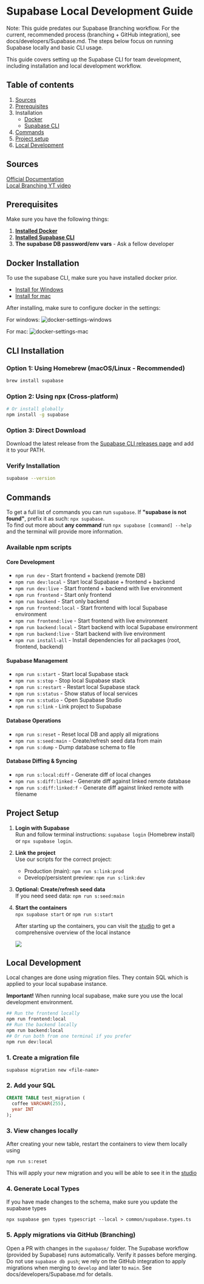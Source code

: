 # Supabase Local Development Guide

Note: This guide predates our Supabase Branching workflow. For the current, recommended process (branching + GitHub integration), see docs/developers/Supabase.md. The steps below focus on running Supabase locally and basic CLI usage.

This guide covers setting up the Supabase CLI for team development, including installation and local development workflow.

## Table of contents

1. [Sources](#sources)
2. [Prerequisites](#prerequisites)
3. Installation
   - [Docker](#docker-installation)
   - [Supabase CLI](#cli-installation)
4. [Commands](#commands)
5. [Project setup](#project-setup)
6. [Local Development](#local-development)

## Sources

[Official Documentation](https://supabase.com/docs/reference/cli/start)  
[Local Branching YT video](https://www.youtube.com/watch?v=N0Wb85m3YMI)

## Prerequisites

Make sure you have the following things:

1. **[Installed Docker](#docker-installation)**
2. **[Installed Supabase CLI](#cli-installation)**
3. **The supabase DB password/env vars** - Ask a fellow developer

## Docker Installation

To use the supabase CLI, make sure you have installed docker prior.  

- [Install for Windows](https://docs.docker.com/desktop/setup/install/windows-install/)
- [Install for mac](https://docs.docker.com/desktop/setup/install/mac-install/)  

After installing, make sure to configure docker in the settings:

For windows:
![docker-settings-windows](https://supabase.com/docs/_next/image?url=%2Fdocs%2Fimg%2Fguides%2Fcli%2Fdocker-win.png&w=3840&q=75)

For mac:
![docker-settings-mac](https://supabase.com/docs/_next/image?url=%2Fdocs%2Fimg%2Fguides%2Fcli%2Fdocker-mac.png&w=3840&q=75)

## CLI Installation

### Option 1: Using Homebrew (macOS/Linux - Recommended)

```bash
brew install supabase
```

### Option 2: Using npx (Cross-platform)

```bash
# Or install globally
npm install -g supabase
```

### Option 3: Direct Download

Download the latest release from the [Supabase CLI releases page](https://github.com/supabase/cli/releases) and add it to your PATH.

### Verify Installation

```bash
supabase --version
```

## Commands

To get a full list of commands you can run `supabase`. If **"supabase is not found"**, prefix it as such: `npx supabase`.  
To find out more about **any command** run `npx supabase [command] --help` and the terminal will provide more information.

### Available npm scripts

#### Core Development

- `npm run dev` - Start frontend + backend (remote DB)
- `npm run dev:local` - Start local Supabase + frontend + backend
- `npm run dev:live` - Start frontend + backend with live environment
- `npm run frontend` - Start only frontend
- `npm run backend` - Start only backend
- `npm run frontend:local` - Start frontend with local Supabase environment
- `npm run frontend:live` - Start frontend with live environment
- `npm run backend:local` - Start backend with local Supabase environment
- `npm run backend:live` - Start backend with live environment
- `npm run install-all` - Install dependencies for all packages (root, frontend, backend)

#### Supabase Management

- `npm run s:start` - Start local Supabase stack
- `npm run s:stop` - Stop local Supabase stack
- `npm run s:restart` - Restart local Supabase stack
- `npm run s:status` - Show status of local services
- `npm run s:studio` - Open Supabase Studio
- `npm run s:link` - Link project to Supabase

#### Database Operations

- `npm run s:reset` - Reset local DB and apply all migrations
- `npm run s:seed:main` - Create/refresh seed data from main
- `npm run s:dump` - Dump database schema to file

#### Database Diffing & Syncing

- `npm run s:local:diff` - Generate diff of local changes
- `npm run s:diff:linked` - Generate diff against linked remote database
- `npm run s:diff:linked:f` - Generate diff against linked remote with filename

## Project Setup

1. **Login with Supabase**  
   Run and follow terminal instructions: `supabase login` (Homebrew install) or `npx supabase login`.

2. **Link the project**  
   Use our scripts for the correct project:
   - Production (main): `npm run s:link:prod`
   - Develop/persistent preview: `npm run s:link:dev`

3. **Optional: Create/refresh seed data**  
   If you need seed data: `npm run s:seed:main`

3. **Start the containers**  
   `npx supabase start` or `npm run s:start`

   After starting up the containers, you can visit the [studio](http://127.0.0.1:54323) to get a comprehensive overview of the local instance

   ![](https://supabase.com/docs/img/guides/cli/local-studio.png)

## Local Development

Local changes are done using migration files. They contain SQL which is applied to your local supabase instance.

**Important!** When running local supabase, make sure you use the local development environment.

```bash
## Run the frontend locally
npm run frontend:local
## Run the backend locally 
npm run backend:local
## Or run both from one terminal if you prefer
npm run dev:local
```

### 1. Create a migration file

```
supabase migration new <file-name>
```

### 2. Add your SQL

```sql
CREATE TABLE test_migration (
  coffee VARCHAR(255),
  year INT
);
```

### 3. View changes locally

After creating your new table, restart the containers to view them locally using

```
npm run s:reset
```

This will apply your new migration and you will be able to see it in the [studio](http://127.0.0.1:54323)

### 4. Generate Local Types  

If you have made changes to the schema, make sure you update the supabase types

```
npx supabase gen types typescript --local > common/supabase.types.ts
```

### 5. Apply migrations via GitHub (Branching)

Open a PR with changes in the `supabase/` folder. The Supabase workflow (provided by Supabase) runs automatically. Verify it passes before merging. Do not use `supabase db push`; we rely on the GitHub integration to apply migrations when merging to `develop` and later to `main`. See docs/developers/Supabase.md for details.

